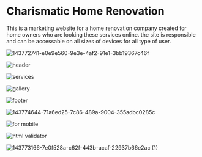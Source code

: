 # Charismatic Home Renovation
This is a marketing website for a home renovation company created for home owners who are looking these services online.
the site is responsible and can be accessable on all sizes of devices for all type of user.

![143772741-e0e9e560-9e3e-4af2-91e1-3bb19367c46f](https://user-images.githubusercontent.com/91749477/143773006-155c369f-7da1-474f-b5e8-9084ef557fa4.png)


![header](https://user-images.githubusercontent.com/91749477/143774118-e2f82ce8-6938-423d-9604-d8f2129276d4.png)

![services](https://user-images.githubusercontent.com/91749477/143774190-2623443f-51f2-4855-88a5-e2744a8212ea.png)

![gallery](https://user-images.githubusercontent.com/91749477/143774251-239770d7-f261-4945-9b08-388e80f3b583.png)

![footer](https://user-images.githubusercontent.com/91749477/143774326-c2c098af-f154-4432-af05-8f8977cc8f0e.png)



![143774644-71a6ed25-7c86-489a-9004-355adbc0285c](https://user-images.githubusercontent.com/91749477/143774886-45c5c70f-2d67-4c09-8527-39cb277423e0.png)




![for mobile](https://user-images.githubusercontent.com/91749477/143775051-1e2d17cc-63a9-4bf3-8ed3-3aa3c2c5b5bf.png)





![html validator](https://user-images.githubusercontent.com/91749477/143773960-6363c27f-9c32-473e-9b3a-752fcbb196f3.png)



![143773166-7e0f528a-c62f-443b-acaf-22937b66e2ac (1)](https://user-images.githubusercontent.com/91749477/143773885-3d2ec901-05cc-430a-ba60-fb26a2ad9097.png)







 

 

 

  

 

 

 

 
